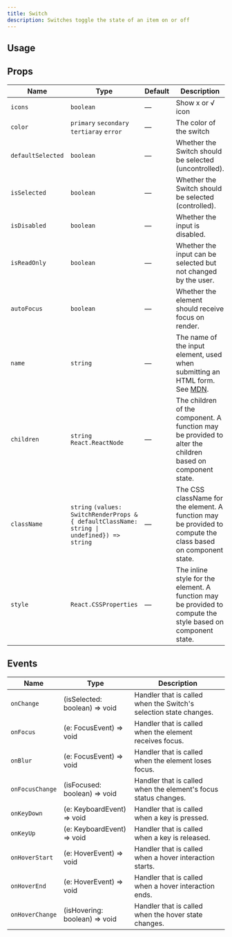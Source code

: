 ```yaml
---
title: Switch
description: Switches toggle the state of an item on or off
---
```


## Usage

<usage></usage>

## Props

| Name              | Type                                                                                        | Default | Description                                                                                                                                                   |
| ----------------- | ------------------------------------------------------------------------------------------- | ------- | ------------------------------------------------------------------------------------------------------------------------------------------------------------- |
| `icons`           | `boolean`                                                                                   | —       | Show x or √ icon                                                                                                                                              |
| `color`           | `primary` `secondary` `tertiaray` `error`                                                   | —       | The color of the switch                                                                                                                                       |
| `defaultSelected` | `boolean`                                                                                   | —       | Whether the Switch should be selected (uncontrolled).                                                                                                         |
| `isSelected`      | `boolean`                                                                                   | —       | Whether the Switch should be selected (controlled).                                                                                                           |
| `isDisabled`      | `boolean`                                                                                   | —       | Whether the input is disabled.                                                                                                                                |
| `isReadOnly`      | `boolean`                                                                                   | —       | Whether the input can be selected but not changed by the user.                                                                                                |
| `autoFocus`       | `boolean`                                                                                   | —       | Whether the element should receive focus on render.                                                                                                           |
| `name`            | `string`                                                                                    | —       | The name of the input element, used when submitting an HTML form. See [MDN](https://developer.mozilla.org/en-US/docs/Web/HTML/Element/input#htmlattrdefname). |
| `children`        | `string` `React.ReactNode`                                                                  | —       | The children of the component. A function may be provided to alter the children based on component state.                                                     |
| `className`       | `string` `(values: SwitchRenderProps & { defaultClassName: string \| undefined}) => string` | —       | The CSS className for the element. A function may be provided to compute the class based on component state.                                                  |
| `style`           | `React.CSSProperties`                                                                       | —       | The inline style for the element. A function may be provided to compute the style based on component state.                                                   |

## Events

| Name            | Type                            | Description                                                       |
| --------------- | ------------------------------- | ----------------------------------------------------------------- |
| `onChange`      | (isSelected: boolean) => void   | Handler that is called when the Switch's selection state changes. |
| `onFocus`       | (e: FocusEvent<Target>) => void | Handler that is called when the element receives focus.           |
| `onBlur`        | (e: FocusEvent<Target>) => void | Handler that is called when the element loses focus.              |
| `onFocusChange` | (isFocused: boolean) => void    | Handler that is called when the element's focus status changes.   |
| `onKeyDown`     | (e: KeyboardEvent) => void      | Handler that is called when a key is pressed.                     |
| `onKeyUp`       | (e: KeyboardEvent) => void      | Handler that is called when a key is released.                    |
| `onHoverStart`  | (e: HoverEvent) => void         | Handler that is called when a hover interaction starts.           |
| `onHoverEnd`    | (e: HoverEvent) => void         | Handler that is called when a hover interaction ends.             |
| `onHoverChange` | (isHovering: boolean) => void   | Handler that is called when the hover state changes.              |

